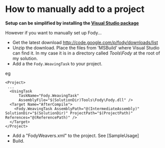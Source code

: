 # How to manually add to a project

**Setup can be simplified by installing the [Visual Studio package](http://visualstudiogallery.msdn.microsoft.com/074a2a26-d034-46f1-8fe1-0da97265eb7a)**


However if you want to manually set up Fody...

  * Get the latest download http://code.google.com/p/fody/downloads/list
  * Unzip the download. Place the files from 'MSBuild' where Visual Studio can find it. In my case it is in a directory called _Tools\Fody_ at the root of my solution. 
  * Add a the `Fody.WeavingTask` to your project.
  
  eg
  
    <Project>
     ...
      <UsingTask 
          TaskName="Fody.WeavingTask"
          AssemblyFile="$(SolutionDir)Tools\Fody\Fody.dll" />
      <Target Name="AfterCompile">
        <Fody.WeavingTask AssemblyPath="@(IntermediateAssembly)" SolutionDir="$(SolutionDir)" ProjectPath="$(ProjectPath)" References="@(ReferencePath)" />
      </Target>
    </Project>
  
  * Add a "FodyWeavers.xml" to the project. See [SampleUsage]
  * Build. 